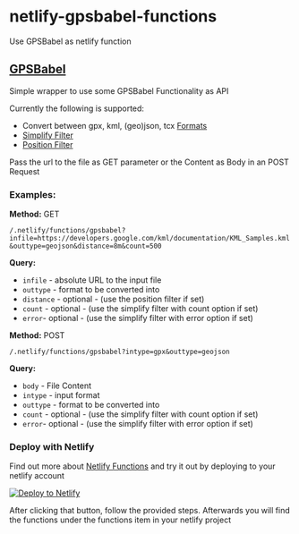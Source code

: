 # netlify-gpsbabel-functions
Use GPSBabel as netlify function

## [GPSBabel](https://www.gpsbabel.org/)

Simple wrapper to use some GPSBabel Functionality as API

Currently the following is supported:

- Convert between gpx, kml, (geo)json, tcx [Formats](https://www.gpsbabel.org/htmldoc-1.5.4/The_Formats.html)
- [Simplify Filter](https://www.gpsbabel.org/htmldoc-1.5.4/filter_simplify.html)
- [Position Filter](https://www.gpsbabel.org/htmldoc-1.5.4/filter_position.html)

Pass the url to the file as GET parameter or the
Content as Body in an POST Request

### Examples:
**Method:** GET

 `/.netlify/functions/gpsbabel?infile=https://developers.google.com/kml/documentation/KML_Samples.kml&outtype=geojson&distance=8m&count=500`

**Query:**
- `infile` - absolute URL to the input file
- `outtype` - format to be converted into
- `distance` - optional - (use the position filter if set)
- `count` - optional - (use the simplify filter with count option if set)
- `error`- optional - (use the simplify filter with error option if set)

**Method:** POST

 `/.netlify/functions/gpsbabel?intype=gpx&outtype=geojson`

**Query:**
- `body` - File Content
- `intype` - input format
- `outtype` - format to be converted into
- `count` - optional - (use the simplify filter with count option if set)
- `error`- optional - (use the simplify filter with error option if set)


### Deploy with Netlify

Find out more about [Netlify Functions](https://www.netlify.com/products/functions/) and try it out by deploying to your netlify account

<a href="https://app.netlify.com/start/deploy?repository=https://github.com/khuppenbauer/netlify-gpsbabel-functions" target="_blank"><img src="https://www.netlify.com/img/deploy/button.svg" alt="Deploy to Netlify"></a>

After clicking that button, follow the provided steps. Afterwards you will find the functions under the functions item in your netlify project

